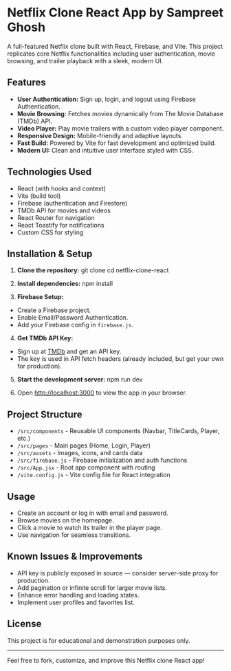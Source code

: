 # Netflix Clone React App by Sampreet Ghosh

A full-featured Netflix clone built with React, Firebase, and Vite. This project replicates core Netflix functionalities including user authentication, movie browsing, and trailer playback with a sleek, modern UI.

## Features

- **User Authentication:** Sign up, login, and logout using Firebase Authentication.
- **Movie Browsing:** Fetches movies dynamically from The Movie Database (TMDb) API.
- **Video Player:** Play movie trailers with a custom video player component.
- **Responsive Design:** Mobile-friendly and adaptive layouts.
- **Fast Build:** Powered by Vite for fast development and optimized build.
- **Modern UI:** Clean and intuitive user interface styled with CSS.

## Technologies Used

- React (with hooks and context)
- Vite (build tool)
- Firebase (authentication and Firestore)
- TMDb API for movies and videos
- React Router for navigation
- React Toastify for notifications
- Custom CSS for styling

## Installation & Setup

1. **Clone the repository:**
git clone <repository-url>
cd netflix-clone-react


2. **Install dependencies:**
npm install


3. **Firebase Setup:**
- Create a Firebase project.
- Enable Email/Password Authentication.
- Add your Firebase config in `firebase.js`.

4. **Get TMDb API Key:**
- Sign up at [TMDb](https://www.themoviedb.org/) and get an API key.
- The key is used in API fetch headers (already included, but get your own for production).

5. **Start the development server:**
npm run dev


6. Open [http://localhost:3000](http://localhost:3000) to view the app in your browser.

## Project Structure

- `/src/components` - Reusable UI components (Navbar, TitleCards, Player, etc.)
- `/src/pages` - Main pages (Home, Login, Player)
- `/src/assets` - Images, icons, and cards data
- `/src/firebase.js` - Firebase initialization and auth functions
- `/src/App.jsx` - Root app component with routing
- `/vite.config.js` - Vite config file for React integration

## Usage

- Create an account or log in with email and password.
- Browse movies on the homepage.
- Click a movie to watch its trailer in the player page.
- Use navigation for seamless transitions.

## Known Issues & Improvements

- API key is publicly exposed in source — consider server-side proxy for production.
- Add pagination or infinite scroll for larger movie lists.
- Enhance error handling and loading states.
- Implement user profiles and favorites list.

## License

This project is for educational and demonstration purposes only.

---

Feel free to fork, customize, and improve this Netflix clone React app!

